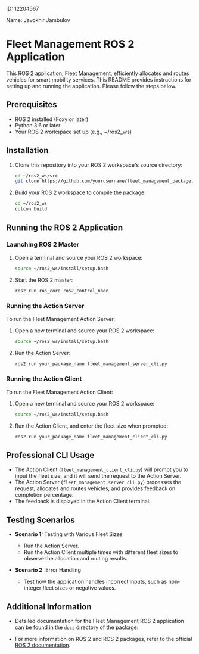 ID: 12204567

Name: Javokhir Jambulov


# Fleet Management ROS 2 Application

This ROS 2 application, Fleet Management, efficiently allocates and routes vehicles for smart mobility services. This README provides instructions for setting up and running the application. Please follow the steps below.

## Prerequisites

- ROS 2 installed (Foxy or later)
- Python 3.6 or later
- Your ROS 2 workspace set up (e.g., ~/ros2_ws)

## Installation

1. Clone this repository into your ROS 2 workspace's source directory:

    ```bash
    cd ~/ros2_ws/src
    git clone https://github.com/yourusername/fleet_management_package.git
    ```

2. Build your ROS 2 workspace to compile the package:

    ```bash
    cd ~/ros2_ws
    colcon build
    ```

## Running the ROS 2 Application

### Launching ROS 2 Master

1. Open a terminal and source your ROS 2 workspace:

    ```bash
    source ~/ros2_ws/install/setup.bash
    ```

2. Start the ROS 2 master:

    ```bash
    ros2 run ros_core ros2_control_node
    ```

### Running the Action Server

To run the Fleet Management Action Server:

1. Open a new terminal and source your ROS 2 workspace:

    ```bash
    source ~/ros2_ws/install/setup.bash
    ```

2. Run the Action Server:

    ```bash
    ros2 run your_package_name fleet_management_server_cli.py
    ```

### Running the Action Client

To run the Fleet Management Action Client:

1. Open a new terminal and source your ROS 2 workspace:

    ```bash
    source ~/ros2_ws/install/setup.bash
    ```

2. Run the Action Client, and enter the fleet size when prompted:

    ```bash
    ros2 run your_package_name fleet_management_client_cli.py
    ```

## Professional CLI Usage

- The Action Client (`fleet_management_client_cli.py`) will prompt you to input the fleet size, and it will send the request to the Action Server.
- The Action Server (`fleet_management_server_cli.py`) processes the request, allocates and routes vehicles, and provides feedback on completion percentage.
- The feedback is displayed in the Action Client terminal.

## Testing Scenarios

- **Scenario 1:** Testing with Various Fleet Sizes
  - Run the Action Server.
  - Run the Action Client multiple times with different fleet sizes to observe the allocation and routing results.

- **Scenario 2:** Error Handling
  - Test how the application handles incorrect inputs, such as non-integer fleet sizes or negative values.

## Additional Information

- Detailed documentation for the Fleet Management ROS 2 application can be found in the `docs` directory of the package.

- For more information on ROS 2 and ROS 2 packages, refer to the official [ROS 2 documentation](https://docs.ros.org/en/humble/).
